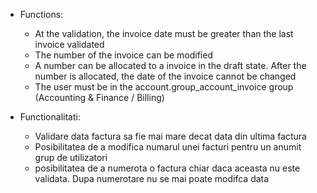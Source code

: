   - Functions:
    
      - At the validation, the invoice date must be greater than the
        last invoice validated
      - The number of the invoice can be modified
      - A number can be allocated to a invoice in the draft state. After
        the number is allocated, the date of the invoice cannot be
        changed
      - The user must be in the account.group\_account\_invoice group
        (Accounting & Finance / Billing)

  - Functionalitati:
    
      - Validare data factura sa fie mai mare decat data din ultima
        factura
      - Posibilitatea de a modifica numarul unei facturi pentru un
        anumit grup de utilizatori
      - posibilitatea de a numerota o factura chiar daca aceasta nu este
        validata. Dupa numerotare nu se mai poate modifca data
